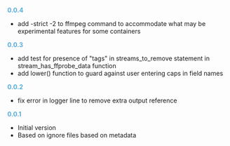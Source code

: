 
**<span style="color:#56adda">0.0.4</span>**
- add -strict -2 to ffmpeg command to accommodate what may be experimental features for some containers

**<span style="color:#56adda">0.0.3</span>**
- add test for presence of "tags" in streams_to_remove statement in stream_has_ffprobe_data function
- add lower() function to guard against user entering caps in field names

**<span style="color:#56adda">0.0.2</span>**
- fix error in logger line to remove extra output reference

**<span style="color:#56adda">0.0.1</span>**
- Initial version
- Based on ignore files based on metadata
